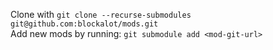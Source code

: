 Clone with ```git clone --recurse-submodules git@github.com:blockalot/mods.git```  
Add new mods by running: ```git submodule add <mod-git-url>```